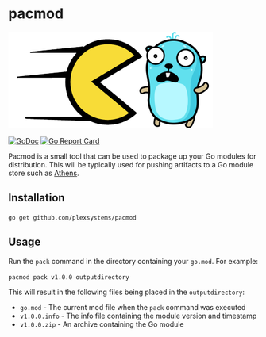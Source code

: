 # pacmod

![logo](logo/pacmod_logo.png)

[![GoDoc](https://godoc.org/github.com/plexsystems/pacmod?status.svg)](https://godoc.org/github.com/plexsystems/pacmod)
[![Go Report Card](https://goreportcard.com/badge/github.com/plexsystems/pacmod)](https://goreportcard.com/report/github.com/plexsystems/pacmod)

Pacmod is a small tool that can be used to package up your Go modules for distribution. This will be typically used for pushing artifacts to a Go module store such as [Athens](https://github.com/gomods/athens).

## Installation

`go get github.com/plexsystems/pacmod`

## Usage

Run the `pack` command in the directory containing your `go.mod`. For example:

`pacmod pack v1.0.0 outputdirectory`

This will result in the following files being placed in the `outputdirectory`:

- `go.mod` - The current mod file when the `pack` command was executed
- `v1.0.0.info` - The info file containing the module version and timestamp
- `v1.0.0.zip` - An archive containing the Go module
